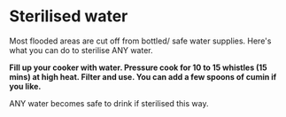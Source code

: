 # Sterilised water

Most flooded areas are cut off from bottled/ safe water supplies. Here's what you can do to sterilise ANY water.

**Fill up your cooker with water. Pressure cook for 10 to 15 whistles \(15 mins\) at high heat. Filter and use. You can add a few spoons of cumin if you like.**

ANY water becomes safe to drink if sterilised this way.

